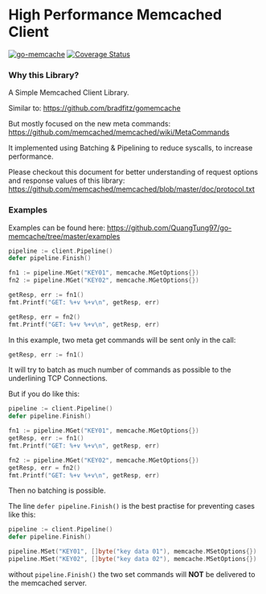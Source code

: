 # High Performance Memcached Client

[![go-memcache](https://github.com/QuangTung97/go-memcache/actions/workflows/go.yml/badge.svg)](https://github.com/QuangTung97/go-memcache/actions/workflows/go.yml)
[![Coverage Status](https://coveralls.io/repos/github/QuangTung97/go-memcache/badge.svg?branch=master)](https://coveralls.io/github/QuangTung97/go-memcache?branch=master)

### Why this Library?

A Simple Memcached Client Library.

Similar to: https://github.com/bradfitz/gomemcache

But mostly focused on the new meta commands:
https://github.com/memcached/memcached/wiki/MetaCommands

It implemented using Batching & Pipelining to reduce syscalls, to increase performance.

Please checkout this document for better understanding of request options and response values of this library:
https://github.com/memcached/memcached/blob/master/doc/protocol.txt

### Examples

Examples can be found here: https://github.com/QuangTung97/go-memcache/tree/master/examples

```go
pipeline := client.Pipeline()
defer pipeline.Finish()

fn1 := pipeline.MGet("KEY01", memcache.MGetOptions{})
fn2 := pipeline.MGet("KEY02", memcache.MGetOptions{})

getResp, err := fn1()
fmt.Printf("GET: %+v %+v\n", getResp, err)

getResp, err = fn2()
fmt.Printf("GET: %+v %+v\n", getResp, err)
```

In this example, two meta get commands will be sent only in the call:

```go
getResp, err := fn1()
```

It will try to batch as much number of commands
as possible to the underlining TCP Connections.

But if you do like this:

```go
pipeline := client.Pipeline()
defer pipeline.Finish()

fn1 := pipeline.MGet("KEY01", memcache.MGetOptions{})
getResp, err := fn1()
fmt.Printf("GET: %+v %+v\n", getResp, err)

fn2 := pipeline.MGet("KEY02", memcache.MGetOptions{})
getResp, err = fn2()
fmt.Printf("GET: %+v %+v\n", getResp, err)
```

Then no batching is possible.

The line `defer pipeline.Finish()` is the best practise for preventing cases like this:

```go
pipeline := client.Pipeline()
defer pipeline.Finish()

pipeline.MSet("KEY01", []byte("key data 01"), memcache.MSetOptions{})
pipeline.MSet("KEY02", []byte("key data 02"), memcache.MSetOptions{})
```

without `pipeline.Finish()` the two set commands will **NOT** be delivered to the memcached server.